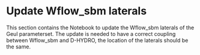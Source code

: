 # Update Wflow_sbm laterals

This section contains the Notebook to update the Wflow_sbm laterals of the Geul parameterset. The update is needed to have a correct coupling between Wflow_sbm and D-HYDRO, the location of the laterals should be the same.
